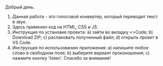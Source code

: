 Добрый день.
1) Данная работа - это голосовой конвертер, который переводит текст в звук. 
2) Здесь применен код на HTML, CSS и JS.
3) Инструкция по установке проекта:
   a) зайти во вкладку <>Code; b) Download ZIP; c) распаковать полученный файл; d) открыть проект в VS Code.
4) Инструкция по использованию приложения: 
   a) напишите любое слово в свободном поле;
   b) выберите вариант произношения;
   c) нажмите кнопку 'listen'.
Спасибо за внимание!




